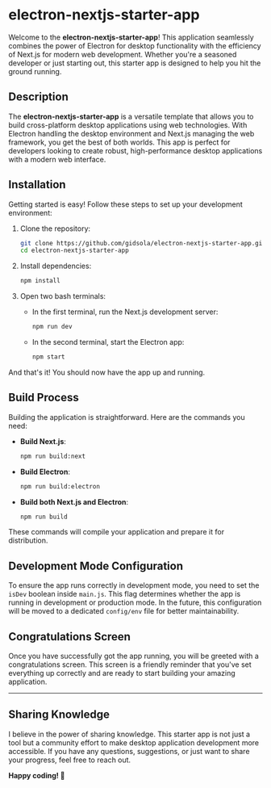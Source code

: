 # electron-nextjs-starter-app

Welcome to the **electron-nextjs-starter-app**! This application seamlessly combines the power of Electron for desktop functionality with the efficiency of Next.js for modern web development. Whether you're a seasoned developer or just starting out, this starter app is designed to help you hit the ground running.

## Description

The **electron-nextjs-starter-app** is a versatile template that allows you to build cross-platform desktop applications using web technologies. With Electron handling the desktop environment and Next.js managing the web framework, you get the best of both worlds. This app is perfect for developers looking to create robust, high-performance desktop applications with a modern web interface.

## Installation

Getting started is easy! Follow these steps to set up your development environment:

1. Clone the repository:

    ```bash
    git clone https://github.com/gidsola/electron-nextjs-starter-app.git
    cd electron-nextjs-starter-app
    ```

2. Install dependencies:

    ```bash
    npm install
    ```

3. Open two bash terminals:

    - In the first terminal, run the Next.js development server:

      ```bash
      npm run dev
      ```

    - In the second terminal, start the Electron app:

      ```bash
      npm start
      ```

And that's it! You should now have the app up and running.

## Build Process

Building the application is straightforward. Here are the commands you need:

- **Build Next.js**:

  ```bash
  npm run build:next
  ```

- **Build Electron**:

  ```bash
  npm run build:electron
  ```

- **Build both Next.js and Electron**:

  ```bash
  npm run build
  ```

These commands will compile your application and prepare it for distribution.

## Development Mode Configuration

To ensure the app runs correctly in development mode, you need to set the `isDev` boolean inside `main.js`. This flag determines whether the app is running in development or production mode. In the future, this configuration will be moved to a dedicated `config/env` file for better maintainability.

## Congratulations Screen

Once you have successfully got the app running, you will be greeted with a congratulations screen. This screen is a friendly reminder that you've set everything up correctly and are ready to start building your amazing application.

---

## Sharing Knowledge

I believe in the power of sharing knowledge. This starter app is not just a tool but a community effort to make desktop application development more accessible. If you have any questions, suggestions, or just want to share your progress, feel free to reach out.

**Happy coding! 🚀**
